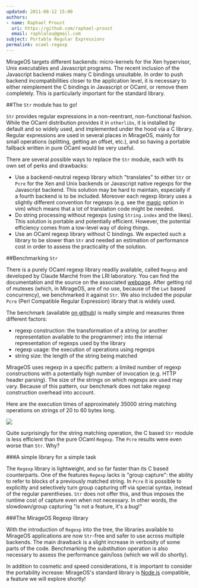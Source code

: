 ```yaml
---
updated: 2011-08-12 15:00
authors:
- name: Raphael Proust
  uri: https://github.com/raphael-proust
  email: raphlalou@gmail.com
subject: Portable Regular Expressions
permalink: ocaml-regexp
---
```


MirageOS targets different backends: micro-kernels for the Xen hypervisor, Unix
executables and Javascript programs. The recent inclusion of the Javascript
backend makes many C bindings unsuitable. In order to push backend incompatibilities
closer to the application level, it is necessary to either reimplement the C
bindings in Javascript or OCaml, or remove them completely. This is particularly
important for the standard library.

##The `Str` module has to go!

`Str` provides regular expressions in a non-reentrant, non-functional fashion.
While the OCaml distribution provides it in `otherlibs`, it is installed by
default and so widely used, and implemented under the hood via a C library.
Regular expressions are used in several places in MirageOS, mainly for small
operations (splitting, getting an offset, etc.), and so having a portable
fallback written in pure OCaml would be very useful.

There are several possible ways to replace the `Str` module, each with its own
set of perks and drawbacks:
* Use a backend-neutral regexp library which "translates" to either `Str`
  or `Pcre` for the Xen and Unix backends or Javascript native regexps for
  the Javascript backend. This solution may be hard to maintain, especially if a
  fourth backend is to be included. Moreover each regexp library uses a slightly
  different convention for regexps (e.g. see the
  [magic](http://vimdoc.sourceforge.net/htmldoc/pattern.html#/magic) option in
  vim) which means that a lot of translation code might be needed.
* Do string processing without regexps (using `String.index` and the likes).
  This solution is portable and potentially efficient. However, the potential
  efficiency comes from a low-level way of doing things.
* Use an OCaml regexp library without C bindings. We expected such a library to
  be slower than `Str` and needed an estimation of performance cost in order to
  assess the practicality of the solution.

##Benchmarking `Str`

There is a purely OCaml regexp library readily available, called `Regexp` and
developed by Claude Marché from the LRI laboratory. You can find the
documentation and the source on the associated
[webpage](http://www.lri.fr/~marche/regexp/). After getting rid of mutexes
(which, in MirageOS, are of no use, because of the `Lwt` based
concurrency), we benchmarked it against `Str`. We also included the popular
`Pcre` (Perl Compatible Regular Expression) library that is widely used.

The benchmark (available [on github](http://github.com/raphael-proust/regexp-benchmark.git))
is really simple and measures three different factors:
* regexp construction: the transformation of a string (or another representation
  available to the programmer) into the internal representation of regexps used
  by the library
* regexp usage: the execution of operations using regexps
* string size: the length of the string being matched

MirageOS uses regexp in a specific pattern: a limited number of regexp
constructions with a potentially high number of invocation (e.g. HTTP header parsing).
The size of the strings on which regexps are used may vary.  Because of this pattern,
our benchmark does not take regexp construction overhead into account.

Here are the execution times of approximately 35000 string matching operations
on strings of 20 to 60 bytes long.

<img src="/graphics/all_1_1000_10.png"/>

Quite surprisingly for the string matching operation, the C based `Str` module
is less efficient than the pure OCaml `Regexp`. The `Pcre` results were even worse
than `Str`. Why?

###A simple library for a simple task

The `Regexp` library is lightweight, and so far faster than its C based
counterparts. One of the features `Regexp` lacks is "group capture": the ability
to refer to blocks of a previously matched string. In `Pcre` it is possible to
explicitly and selectively turn group capturing off via special syntax,
instead of the regular parentheses. `Str` does not offer  this, and thus
imposes the runtime cost of capture even when not necessary. In other words, the
slowdown/group capturing "is not a feature, it's a bug!"

###The MirageOS Regexp library

With the introduction of `Regexp` into the tree, the libraries available to MirageOS
applications are now `Str`-free and safer to use across multiple backends. The main
drawback is a slight increase in verbosity of some parts of the code.
Benchmarking the substitution operation is also necessary to assess the
performance gain/loss (which we will do shortly).

In addition to cosmetic and speed considerations, it is important to consider the
portability increase: MirageOS's standard library is [Node.js](http://nodejs.org) compatible,
a feature we will explore shortly!

